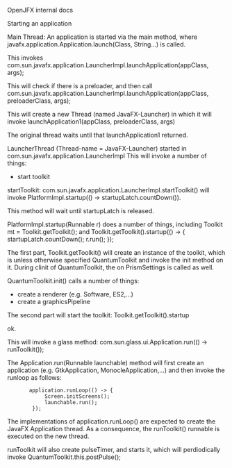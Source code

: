 OpenJFX internal docs

Starting an application

Main Thread:
An application is started via the main method, where javafx.application.Application.launch(Class, String…) is called.

This invokes
com.sun.javafx.application.LauncherImpl.launchApplication(appClass, args);

This will check if there is a preloader, and then call
com.sun.javafx.application.LauncherImpl.launchApplication(appClass, preloaderClass, args);

This will create a new Thread (named JavaFX-Launcher) in which it will invoke
launchApplication1(appClass, preloaderClass, args)

The original thread waits until that launchApplication1 returned.

LauncherThread 
(Thread-name = JavaFX-Launcher)
started in com.sun.javafx.application.LauncherImpl 
This will invoke a number of things:
* start toolkit

startToolkit: com.sun.javafx.application.LauncherImpl.startToolkit()
will invoke  PlatformImpl.startup(() -> startupLatch.countDown()).

This method will wait until startupLatch is released.

PlatformImpl.startup(Runnable r) does a number of things, including
Toolkit mt = Toolkit.getToolkit();
and
Toolkit.getToolkit().startup(() -> {
            startupLatch.countDown();
            r.run();
        });

The first part, Toolkit.getToolkit() will create an instance of the toolkit, which is unless otherwise specified QuantumToolkit and invoke the init method on it.
During clinit of QuantumToolkit, the <clinit> on PrismSettings is called as well.

QuantumToolkit.init() calls a number of things:
* create a renderer (e.g. Software, ES2,...)
* create a graphicsPipeline

The second part will start the toolkit:
Toolkit.getToolkit().startup

ok.

This will invoke a glass method:
com.sun.glass.ui.Application.run(() -> runToolkit());

The Application.run(Runnable launchable) method will first create an application (e.g. GtkApplication, MonocleApplication,...) and then invoke the runloop as follows:

           application.runLoop(() -> {
                Screen.initScreens();
                launchable.run();
            });

The implementations of application.runLoop() are expected to create the JavaFX Application thread. As a consequence, the runToolkit() runnable is executed on the new thread.

runToolkit will also create pulseTimer, and starts it, which will perdiodically invoke QuantumToolkit.this.postPulse();

